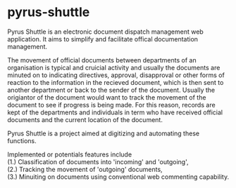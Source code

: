 # pyrus-shuttle

Pyrus Shuttle is an electronic document dispatch management web application. It aims to simplify and facilitate offical documentation management.

The movement of official documents between departments of an organisation is typical and cruicial activity and usually the documents are minuted on to indicating directives, approval, disapproval or other forms of reaction to the information in the recieved document, which is then sent to another department or back to the sender of the document. Usually the origiantor of the document would want to track the movement of the document to see if progress is being made. For this reason, records are kept of the departments and individuals in term who have received official documents and the current location of the document.

Pyrus Shuttle is a project aimed at digitizing and automating these functions.

Implemented or potentials features include          
(1.) Classification of documents into 'incoming' and 'outgoing',  
(2.) Tracking the movement of 'outgoing' documents,  
(3.) Minuiting on documents using conventional web commenting capability.
